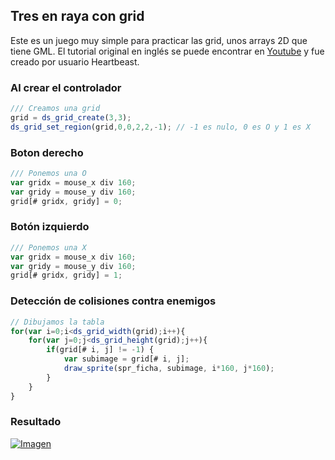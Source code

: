 ## Tres en raya con grid
Este es un juego muy simple para practicar las grid, unos arrays 2D que tiene GML. El tutorial original en inglés se puede encontrar en [Youtube](https://www.youtube.com/watch?v=VPhY_6ruhnE) y fue creado por usuario Heartbeast. 

### Al crear el controlador
```javascript
/// Creamos una grid 
grid = ds_grid_create(3,3);
ds_grid_set_region(grid,0,0,2,2,-1); // -1 es nulo, 0 es O y 1 es X
```

### Boton derecho
```javascript
/// Ponemos una O
var gridx = mouse_x div 160;
var gridy = mouse_y div 160;
grid[# gridx, gridy] = 0;
```

### Botón izquierdo
```javascript
/// Ponemos una X
var gridx = mouse_x div 160;
var gridy = mouse_y div 160;
grid[# gridx, gridy] = 1;
```

### Detección de colisiones contra enemigos
```javascript
// Dibujamos la tabla
for(var i=0;i<ds_grid_width(grid);i++){
    for(var j=0;j<ds_grid_height(grid);j++){
        if(grid[# i, j] != -1) {
            var subimage = grid[# i, j];
            draw_sprite(spr_ficha, subimage, i*160, j*160); 
        }   
    }
}
```

### Resultado
[![Imagen](https://github.com/hcosta/referencia-gml/raw/master/aprendizaje/basicos/03_tres_en_raya_con_grid_2_jugadores.gmx/captura.jpg)](https://github.com/hcosta/referencia-gml/raw/master/aprendizaje/basicos/03_tres_en_raya_con_grid_2_jugadores.gmx.gmx/captura.jpg)